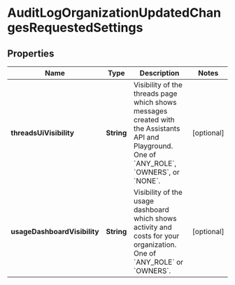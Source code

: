 

# AuditLogOrganizationUpdatedChangesRequestedSettings


## Properties

| Name | Type | Description | Notes |
|------------ | ------------- | ------------- | -------------|
|**threadsUiVisibility** | **String** | Visibility of the threads page which shows messages created with the Assistants API and Playground. One of &#x60;ANY_ROLE&#x60;, &#x60;OWNERS&#x60;, or &#x60;NONE&#x60;. |  [optional] |
|**usageDashboardVisibility** | **String** | Visibility of the usage dashboard which shows activity and costs for your organization. One of &#x60;ANY_ROLE&#x60; or &#x60;OWNERS&#x60;. |  [optional] |



